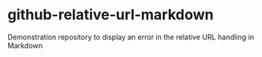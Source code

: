 # github-relative-url-markdown
Demonstration repository to display an error in the relative URL handling in Markdown
